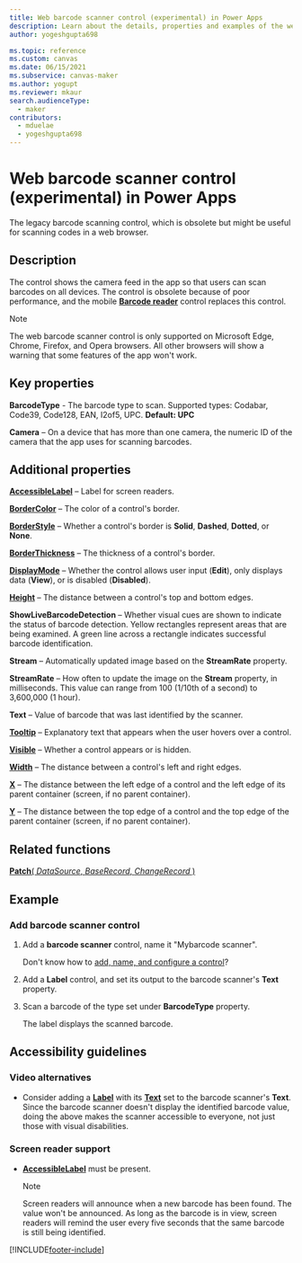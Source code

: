 ```yaml
---
title: Web barcode scanner control (experimental) in Power Apps
description: Learn about the details, properties and examples of the web barcode scanner control in Power Apps.
author: yogeshgupta698

ms.topic: reference
ms.custom: canvas
ms.date: 06/15/2021
ms.subservice: canvas-maker
ms.author: yogupt
ms.reviewer: mkaur
search.audienceType:
  - maker
contributors:
  - mduelae
  - yogeshgupta698
---
```

# Web barcode scanner control (experimental) in Power Apps

The legacy barcode scanning control, which is obsolete but might be useful for scanning codes in a web browser.

## Description

The control shows the camera feed in the app so that users can scan barcodes on all devices. The control is obsolete because of poor performance, and the mobile **[Barcode reader](control-barcodereader.md)** control replaces this control.

> [!NOTE]
> The web barcode scanner control is only supported on Microsoft Edge, Chrome, Firefox, and Opera browsers. All other browsers will show a warning that some features of the app won't work.

## Key properties

**BarcodeType** - The barcode type to scan. Supported types: Codabar, Code39, Code128, EAN, I2of5, UPC. **Default: UPC**

**Camera** – On a device that has more than one camera, the numeric ID of the camera that the app uses for scanning barcodes.

## Additional properties

**[AccessibleLabel](properties-accessibility.md)** – Label for screen readers.

**[BorderColor](properties-color-border.md)** – The color of a control's border.

**[BorderStyle](properties-color-border.md)** – Whether a control's border is **Solid**, **Dashed**, **Dotted**, or **None**.

**[BorderThickness](properties-color-border.md)** – The thickness of a control's border.

**[DisplayMode](properties-core.md)** – Whether the control allows user input (**Edit**), only displays data (**View**), or is disabled (**Disabled**).

**[Height](properties-size-location.md)** – The distance between a control's top and bottom edges.

**ShowLiveBarcodeDetection** – Whether visual cues are shown to indicate the status of barcode detection. Yellow rectangles represent areas that are being examined. A green line across a rectangle indicates successful barcode identification.

**Stream** – Automatically updated image based on the **StreamRate** property.

**StreamRate** – How often to update the image on the **Stream** property, in milliseconds.  This value can range from 100 (1/10th of a second) to 3,600,000 (1 hour).

**Text** – Value of barcode that was last identified by the scanner.

**[Tooltip](properties-core.md)** – Explanatory text that appears when the user hovers over a control.

**[Visible](properties-core.md)** – Whether a control appears or is hidden.

**[Width](properties-size-location.md)** – The distance between a control's left and right edges.

**[X](properties-size-location.md)** – The distance between the left edge of a control and the left edge of its parent container (screen, if no parent container).

**[Y](properties-size-location.md)** – The distance between the top edge of a control and the top edge of the parent container (screen, if no parent container).

## Related functions

[**Patch**( *DataSource*, *BaseRecord*, *ChangeRecord* )](../functions/function-patch.md)

## Example

### Add barcode scanner control

1. Add a **barcode scanner** control, name it "Mybarcode scanner".

    Don't know how to [add, name, and configure a control](../add-configure-controls.md)?

1. Add a **Label** control, and set its output to the barcode scanner's **Text** property.

1. Scan a barcode of the type set under **BarcodeType** property.

    The label displays the scanned barcode.

## Accessibility guidelines

### Video alternatives

* Consider adding a **[Label](control-text-box.md)** with its **[Text](properties-core.md)** set to the barcode scanner's **Text**. Since the barcode scanner doesn't display the identified barcode value, doing the above makes the scanner accessible to everyone, not just those with visual disabilities.

### Screen reader support

* **[AccessibleLabel](properties-accessibility.md)** must be present.

    > [!NOTE]
  > Screen readers will announce when a new barcode has been found. The value won't be announced. As long as the barcode is in view, screen readers will remind the user every five seconds that the same barcode is still being identified.


[!INCLUDE[footer-include](../../../includes/footer-banner.md)]
